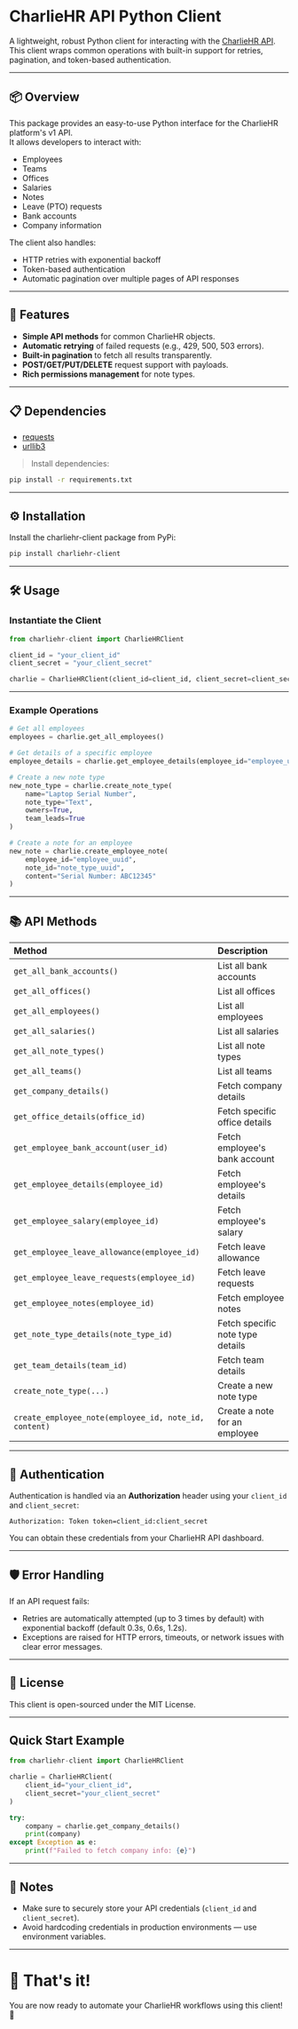 # CharlieHR API Python Client

A lightweight, robust Python client for interacting with the [CharlieHR API](https://charliehr.com/).  
This client wraps common operations with built-in support for retries, pagination, and token-based authentication.

---

## 📦 Overview

This package provides an easy-to-use Python interface for the CharlieHR platform's v1 API.  
It allows developers to interact with:
- Employees
- Teams
- Offices
- Salaries
- Notes
- Leave (PTO) requests
- Bank accounts
- Company information

The client also handles:
- HTTP retries with exponential backoff
- Token-based authentication
- Automatic pagination over multiple pages of API responses

---

## 🚀 Features

- **Simple API methods** for common CharlieHR objects.
- **Automatic retrying** of failed requests (e.g., 429, 500, 503 errors).
- **Built-in pagination** to fetch all results transparently.
- **POST/GET/PUT/DELETE** request support with payloads.
- **Rich permissions management** for note types.

---

## 📋 Dependencies

- [requests](https://pypi.org/project/requests/)
- [urllib3](https://pypi.org/project/urllib3/)

> Install dependencies:

```bash
pip install -r requirements.txt
```

---

## ⚙️ Installation

Install the charliehr-client package from PyPi:

```bash
pip install charliehr-client
```

---

## 🛠 Usage

### Instantiate the Client

```python
from charliehr-client import CharlieHRClient

client_id = "your_client_id"
client_secret = "your_client_secret"

charlie = CharlieHRClient(client_id=client_id, client_secret=client_secret)
```

---

### Example Operations

```python
# Get all employees
employees = charlie.get_all_employees()

# Get details of a specific employee
employee_details = charlie.get_employee_details(employee_id="employee_uuid")

# Create a new note type
new_note_type = charlie.create_note_type(
    name="Laptop Serial Number",
    note_type="Text",
    owners=True,
    team_leads=True
)

# Create a note for an employee
new_note = charlie.create_employee_note(
    employee_id="employee_uuid",
    note_id="note_type_uuid",
    content="Serial Number: ABC12345"
)
```

---

## 📚 API Methods

| Method | Description |
|:-------|:------------|
| `get_all_bank_accounts()` | List all bank accounts |
| `get_all_offices()` | List all offices |
| `get_all_employees()` | List all employees |
| `get_all_salaries()` | List all salaries |
| `get_all_note_types()` | List all note types |
| `get_all_teams()` | List all teams |
| `get_company_details()` | Fetch company details |
| `get_office_details(office_id)` | Fetch specific office details |
| `get_employee_bank_account(user_id)` | Fetch employee's bank account |
| `get_employee_details(employee_id)` | Fetch employee's details |
| `get_employee_salary(employee_id)` | Fetch employee's salary |
| `get_employee_leave_allowance(employee_id)` | Fetch leave allowance |
| `get_employee_leave_requests(employee_id)` | Fetch leave requests |
| `get_employee_notes(employee_id)` | Fetch employee notes |
| `get_note_type_details(note_type_id)` | Fetch specific note type details |
| `get_team_details(team_id)` | Fetch team details |
| `create_note_type(...)` | Create a new note type |
| `create_employee_note(employee_id, note_id, content)` | Create a note for an employee |

---

## 🔐 Authentication

Authentication is handled via an **Authorization** header using your `client_id` and `client_secret`:

```
Authorization: Token token=client_id:client_secret
```

You can obtain these credentials from your CharlieHR API dashboard.

---

## 🛡 Error Handling

If an API request fails:
- Retries are automatically attempted (up to 3 times by default) with exponential backoff (default 0.3s, 0.6s, 1.2s).
- Exceptions are raised for HTTP errors, timeouts, or network issues with clear error messages.

---

## 📜 License

This client is open-sourced under the MIT License.

---

## Quick Start Example

```python
from charliehr-client import CharlieHRClient

charlie = CharlieHRClient(
    client_id="your_client_id",
    client_secret="your_client_secret"
)

try:
    company = charlie.get_company_details()
    print(company)
except Exception as e:
    print(f"Failed to fetch company info: {e}")
```

---

## 📎 Notes

- Make sure to securely store your API credentials (`client_id` and `client_secret`).
- Avoid hardcoding credentials in production environments — use environment variables.

---

# 🏁 That's it!

You are now ready to automate your CharlieHR workflows using this client! 🚀
